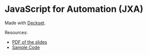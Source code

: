 # JavaScript for Automation (JXA)

Made with [Deckset](https://www.decksetapp.com/).

Resources:
- [PDF of the slides](https://github.com/josh-/automating-macOS-with-JXA-presentation/blob/master/Automating%20macOS%20with%20Javascript%20for%20Automation%20%28JXA%29.pdf)
- [Sample Code](https://github.com/josh-/automating-macOS-with-JXA-presentation/tree/master/src)
